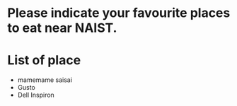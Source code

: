 # Please indicate your favourite places to eat near NAIST.

# List of place
- mamemame saisai
- Gusto
- Dell Inspiron
